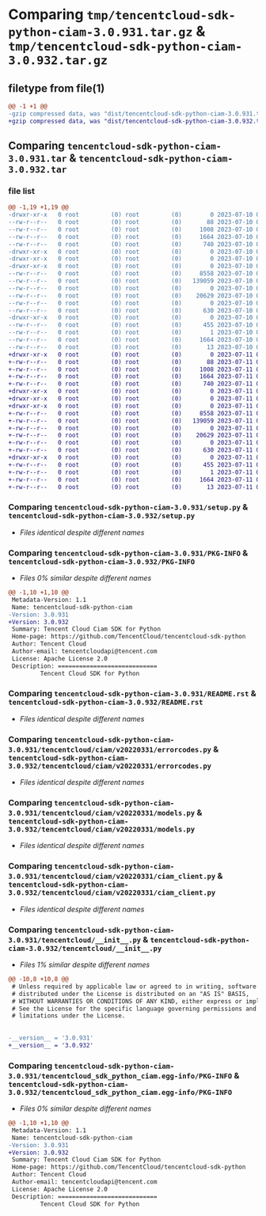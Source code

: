 # Comparing `tmp/tencentcloud-sdk-python-ciam-3.0.931.tar.gz` & `tmp/tencentcloud-sdk-python-ciam-3.0.932.tar.gz`

## filetype from file(1)

```diff
@@ -1 +1 @@
-gzip compressed data, was "dist/tencentcloud-sdk-python-ciam-3.0.931.tar", last modified: Mon Jul 10 00:33:27 2023, max compression
+gzip compressed data, was "dist/tencentcloud-sdk-python-ciam-3.0.932.tar", last modified: Tue Jul 11 00:33:49 2023, max compression
```

## Comparing `tencentcloud-sdk-python-ciam-3.0.931.tar` & `tencentcloud-sdk-python-ciam-3.0.932.tar`

### file list

```diff
@@ -1,19 +1,19 @@
-drwxr-xr-x   0 root         (0) root         (0)        0 2023-07-10 00:33:27.000000 tencentcloud-sdk-python-ciam-3.0.931/
--rw-r--r--   0 root         (0) root         (0)       88 2023-07-10 00:33:27.000000 tencentcloud-sdk-python-ciam-3.0.931/setup.cfg
--rw-r--r--   0 root         (0) root         (0)     1008 2023-07-10 00:33:27.000000 tencentcloud-sdk-python-ciam-3.0.931/setup.py
--rw-r--r--   0 root         (0) root         (0)     1664 2023-07-10 00:33:27.000000 tencentcloud-sdk-python-ciam-3.0.931/PKG-INFO
--rw-r--r--   0 root         (0) root         (0)      740 2023-07-10 00:33:27.000000 tencentcloud-sdk-python-ciam-3.0.931/README.rst
-drwxr-xr-x   0 root         (0) root         (0)        0 2023-07-10 00:33:27.000000 tencentcloud-sdk-python-ciam-3.0.931/tencentcloud/
-drwxr-xr-x   0 root         (0) root         (0)        0 2023-07-10 00:33:27.000000 tencentcloud-sdk-python-ciam-3.0.931/tencentcloud/ciam/
-drwxr-xr-x   0 root         (0) root         (0)        0 2023-07-10 00:33:27.000000 tencentcloud-sdk-python-ciam-3.0.931/tencentcloud/ciam/v20220331/
--rw-r--r--   0 root         (0) root         (0)     8558 2023-07-10 00:33:27.000000 tencentcloud-sdk-python-ciam-3.0.931/tencentcloud/ciam/v20220331/errorcodes.py
--rw-r--r--   0 root         (0) root         (0)   139059 2023-07-10 00:33:27.000000 tencentcloud-sdk-python-ciam-3.0.931/tencentcloud/ciam/v20220331/models.py
--rw-r--r--   0 root         (0) root         (0)        0 2023-07-10 00:33:27.000000 tencentcloud-sdk-python-ciam-3.0.931/tencentcloud/ciam/v20220331/__init__.py
--rw-r--r--   0 root         (0) root         (0)    20629 2023-07-10 00:33:27.000000 tencentcloud-sdk-python-ciam-3.0.931/tencentcloud/ciam/v20220331/ciam_client.py
--rw-r--r--   0 root         (0) root         (0)        0 2023-07-10 00:33:27.000000 tencentcloud-sdk-python-ciam-3.0.931/tencentcloud/ciam/__init__.py
--rw-r--r--   0 root         (0) root         (0)      630 2023-07-10 00:33:27.000000 tencentcloud-sdk-python-ciam-3.0.931/tencentcloud/__init__.py
-drwxr-xr-x   0 root         (0) root         (0)        0 2023-07-10 00:33:27.000000 tencentcloud-sdk-python-ciam-3.0.931/tencentcloud_sdk_python_ciam.egg-info/
--rw-r--r--   0 root         (0) root         (0)      455 2023-07-10 00:33:27.000000 tencentcloud-sdk-python-ciam-3.0.931/tencentcloud_sdk_python_ciam.egg-info/SOURCES.txt
--rw-r--r--   0 root         (0) root         (0)        1 2023-07-10 00:33:27.000000 tencentcloud-sdk-python-ciam-3.0.931/tencentcloud_sdk_python_ciam.egg-info/dependency_links.txt
--rw-r--r--   0 root         (0) root         (0)     1664 2023-07-10 00:33:27.000000 tencentcloud-sdk-python-ciam-3.0.931/tencentcloud_sdk_python_ciam.egg-info/PKG-INFO
--rw-r--r--   0 root         (0) root         (0)       13 2023-07-10 00:33:27.000000 tencentcloud-sdk-python-ciam-3.0.931/tencentcloud_sdk_python_ciam.egg-info/top_level.txt
+drwxr-xr-x   0 root         (0) root         (0)        0 2023-07-11 00:33:49.000000 tencentcloud-sdk-python-ciam-3.0.932/
+-rw-r--r--   0 root         (0) root         (0)       88 2023-07-11 00:33:49.000000 tencentcloud-sdk-python-ciam-3.0.932/setup.cfg
+-rw-r--r--   0 root         (0) root         (0)     1008 2023-07-11 00:33:49.000000 tencentcloud-sdk-python-ciam-3.0.932/setup.py
+-rw-r--r--   0 root         (0) root         (0)     1664 2023-07-11 00:33:49.000000 tencentcloud-sdk-python-ciam-3.0.932/PKG-INFO
+-rw-r--r--   0 root         (0) root         (0)      740 2023-07-11 00:33:49.000000 tencentcloud-sdk-python-ciam-3.0.932/README.rst
+drwxr-xr-x   0 root         (0) root         (0)        0 2023-07-11 00:33:49.000000 tencentcloud-sdk-python-ciam-3.0.932/tencentcloud/
+drwxr-xr-x   0 root         (0) root         (0)        0 2023-07-11 00:33:49.000000 tencentcloud-sdk-python-ciam-3.0.932/tencentcloud/ciam/
+drwxr-xr-x   0 root         (0) root         (0)        0 2023-07-11 00:33:49.000000 tencentcloud-sdk-python-ciam-3.0.932/tencentcloud/ciam/v20220331/
+-rw-r--r--   0 root         (0) root         (0)     8558 2023-07-11 00:33:49.000000 tencentcloud-sdk-python-ciam-3.0.932/tencentcloud/ciam/v20220331/errorcodes.py
+-rw-r--r--   0 root         (0) root         (0)   139059 2023-07-11 00:33:49.000000 tencentcloud-sdk-python-ciam-3.0.932/tencentcloud/ciam/v20220331/models.py
+-rw-r--r--   0 root         (0) root         (0)        0 2023-07-11 00:33:49.000000 tencentcloud-sdk-python-ciam-3.0.932/tencentcloud/ciam/v20220331/__init__.py
+-rw-r--r--   0 root         (0) root         (0)    20629 2023-07-11 00:33:49.000000 tencentcloud-sdk-python-ciam-3.0.932/tencentcloud/ciam/v20220331/ciam_client.py
+-rw-r--r--   0 root         (0) root         (0)        0 2023-07-11 00:33:49.000000 tencentcloud-sdk-python-ciam-3.0.932/tencentcloud/ciam/__init__.py
+-rw-r--r--   0 root         (0) root         (0)      630 2023-07-11 00:33:49.000000 tencentcloud-sdk-python-ciam-3.0.932/tencentcloud/__init__.py
+drwxr-xr-x   0 root         (0) root         (0)        0 2023-07-11 00:33:49.000000 tencentcloud-sdk-python-ciam-3.0.932/tencentcloud_sdk_python_ciam.egg-info/
+-rw-r--r--   0 root         (0) root         (0)      455 2023-07-11 00:33:49.000000 tencentcloud-sdk-python-ciam-3.0.932/tencentcloud_sdk_python_ciam.egg-info/SOURCES.txt
+-rw-r--r--   0 root         (0) root         (0)        1 2023-07-11 00:33:49.000000 tencentcloud-sdk-python-ciam-3.0.932/tencentcloud_sdk_python_ciam.egg-info/dependency_links.txt
+-rw-r--r--   0 root         (0) root         (0)     1664 2023-07-11 00:33:49.000000 tencentcloud-sdk-python-ciam-3.0.932/tencentcloud_sdk_python_ciam.egg-info/PKG-INFO
+-rw-r--r--   0 root         (0) root         (0)       13 2023-07-11 00:33:49.000000 tencentcloud-sdk-python-ciam-3.0.932/tencentcloud_sdk_python_ciam.egg-info/top_level.txt
```

### Comparing `tencentcloud-sdk-python-ciam-3.0.931/setup.py` & `tencentcloud-sdk-python-ciam-3.0.932/setup.py`

 * *Files identical despite different names*

### Comparing `tencentcloud-sdk-python-ciam-3.0.931/PKG-INFO` & `tencentcloud-sdk-python-ciam-3.0.932/PKG-INFO`

 * *Files 0% similar despite different names*

```diff
@@ -1,10 +1,10 @@
 Metadata-Version: 1.1
 Name: tencentcloud-sdk-python-ciam
-Version: 3.0.931
+Version: 3.0.932
 Summary: Tencent Cloud Ciam SDK for Python
 Home-page: https://github.com/TencentCloud/tencentcloud-sdk-python
 Author: Tencent Cloud
 Author-email: tencentcloudapi@tencent.com
 License: Apache License 2.0
 Description: ============================
         Tencent Cloud SDK for Python
```

### Comparing `tencentcloud-sdk-python-ciam-3.0.931/README.rst` & `tencentcloud-sdk-python-ciam-3.0.932/README.rst`

 * *Files identical despite different names*

### Comparing `tencentcloud-sdk-python-ciam-3.0.931/tencentcloud/ciam/v20220331/errorcodes.py` & `tencentcloud-sdk-python-ciam-3.0.932/tencentcloud/ciam/v20220331/errorcodes.py`

 * *Files identical despite different names*

### Comparing `tencentcloud-sdk-python-ciam-3.0.931/tencentcloud/ciam/v20220331/models.py` & `tencentcloud-sdk-python-ciam-3.0.932/tencentcloud/ciam/v20220331/models.py`

 * *Files identical despite different names*

### Comparing `tencentcloud-sdk-python-ciam-3.0.931/tencentcloud/ciam/v20220331/ciam_client.py` & `tencentcloud-sdk-python-ciam-3.0.932/tencentcloud/ciam/v20220331/ciam_client.py`

 * *Files identical despite different names*

### Comparing `tencentcloud-sdk-python-ciam-3.0.931/tencentcloud/__init__.py` & `tencentcloud-sdk-python-ciam-3.0.932/tencentcloud/__init__.py`

 * *Files 1% similar despite different names*

```diff
@@ -10,8 +10,8 @@
 # Unless required by applicable law or agreed to in writing, software
 # distributed under the License is distributed on an "AS IS" BASIS,
 # WITHOUT WARRANTIES OR CONDITIONS OF ANY KIND, either express or implied.
 # See the License for the specific language governing permissions and
 # limitations under the License.
 
 
-__version__ = '3.0.931'
+__version__ = '3.0.932'
```

### Comparing `tencentcloud-sdk-python-ciam-3.0.931/tencentcloud_sdk_python_ciam.egg-info/PKG-INFO` & `tencentcloud-sdk-python-ciam-3.0.932/tencentcloud_sdk_python_ciam.egg-info/PKG-INFO`

 * *Files 0% similar despite different names*

```diff
@@ -1,10 +1,10 @@
 Metadata-Version: 1.1
 Name: tencentcloud-sdk-python-ciam
-Version: 3.0.931
+Version: 3.0.932
 Summary: Tencent Cloud Ciam SDK for Python
 Home-page: https://github.com/TencentCloud/tencentcloud-sdk-python
 Author: Tencent Cloud
 Author-email: tencentcloudapi@tencent.com
 License: Apache License 2.0
 Description: ============================
         Tencent Cloud SDK for Python
```

